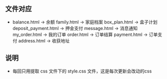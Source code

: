 ## 文件对应  

* balance.html  			-> 余额
  family.html  				-> 家庭档案
  box_plan.html  			-> 盒子计划
  deposit_payment.html   	-> 押金支付
  message.html 				-> 消息通知
  my_order.html 			-> 我的订单
  order.html 				-> 订单结算
  payment.html 				-> 订单支付
  address.html 				-> 收获地址

## 说明

* 每回只用提取 css 文件下的 style.css 文件，这是每次更新会改动的css
